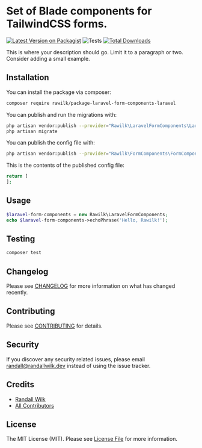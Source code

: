 # Set of Blade components for TailwindCSS forms.

[![Latest Version on Packagist](https://img.shields.io/packagist/v/rawilk/laravel-form-components.svg?style=flat-square)](https://packagist.org/packages/rawilk/laravel-form-components)
![Tests](https://github.com/rawilk/laravel-form-components/workflows/Tests/badge.svg?style=flat-square)
[![Total Downloads](https://img.shields.io/packagist/dt/rawilk/laravel-form-components.svg?style=flat-square)](https://packagist.org/packages/rawilk/laravel-form-components)


This is where your description should go. Limit it to a paragraph or two. Consider adding a small example.

## Installation

You can install the package via composer:

```bash
composer require rawilk/package-laravel-form-components-laravel
```

You can publish and run the migrations with:

```bash
php artisan vendor:publish --provider="Rawilk\LaravelFormComponents\LaravelFormComponentsServiceProvider" --tag="migrations"
php artisan migrate
```

You can publish the config file with:
```bash
php artisan vendor:publish --provider="Rawilk\FormComponents\FormComponentsServiceProvider" --tag="config"
```

This is the contents of the published config file:

```php
return [
];
```

## Usage

``` php
$laravel-form-components = new Rawilk\LaravelFormComponents;
echo $laravel-form-components->echoPhrase('Hello, Rawilk!');
```

## Testing

``` bash
composer test
```

## Changelog

Please see [CHANGELOG](CHANGELOG.md) for more information on what has changed recently.

## Contributing

Please see [CONTRIBUTING](CONTRIBUTING.md) for details.

## Security

If you discover any security related issues, please email randall@randallwilk.dev instead of using the issue tracker.

## Credits

- [Randall Wilk](https://github.com/rawilk)
- [All Contributors](../../contributors)

## License

The MIT License (MIT). Please see [License File](LICENSE.md) for more information.
